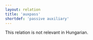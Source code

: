 ```yaml
---
layout: relation
title: 'auxpass'
shortdef: 'passive auxiliary'
---
```


This relation is not relevant in Hungarian.
<!-- Interlanguage links updated Út zář 29 20:43:10 CEST 2020 -->
